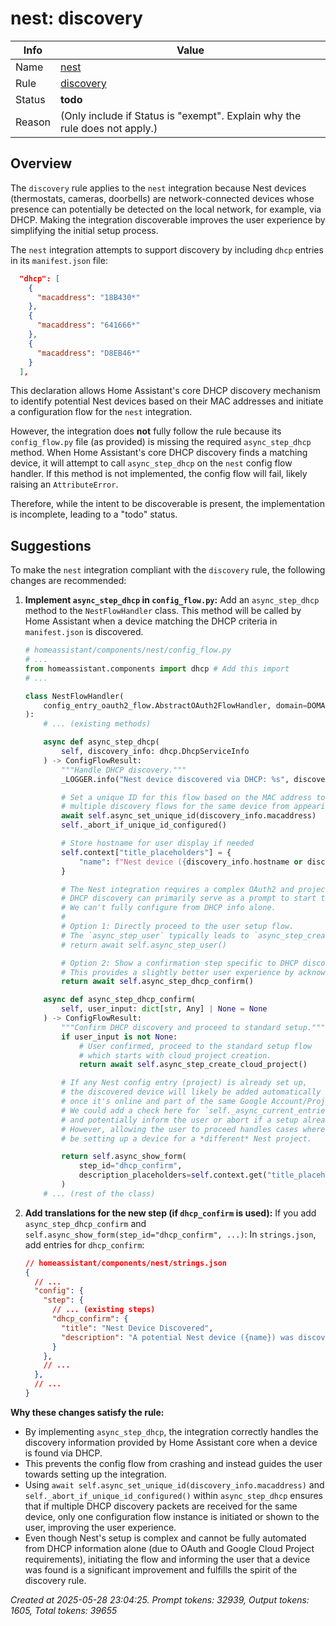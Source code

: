 # nest: discovery

| Info   | Value                                                                    |
|--------|--------------------------------------------------------------------------|
| Name   | [nest](https://www.home-assistant.io/integrations/nest/) |
| Rule   | [discovery](https://developers.home-assistant.io/docs/core/integration-quality-scale/rules/discovery)                                                     |
| Status | **todo**                                       |
| Reason | (Only include if Status is "exempt". Explain why the rule does not apply.) |

## Overview

The `discovery` rule applies to the `nest` integration because Nest devices (thermostats, cameras, doorbells) are network-connected devices whose presence can potentially be detected on the local network, for example, via DHCP. Making the integration discoverable improves the user experience by simplifying the initial setup process.

The `nest` integration attempts to support discovery by including `dhcp` entries in its `manifest.json` file:
```json
  "dhcp": [
    {
      "macaddress": "18B430*"
    },
    {
      "macaddress": "641666*"
    },
    {
      "macaddress": "D8EB46*"
    }
  ],
```
This declaration allows Home Assistant's core DHCP discovery mechanism to identify potential Nest devices based on their MAC addresses and initiate a configuration flow for the `nest` integration.

However, the integration does **not** fully follow the rule because its `config_flow.py` file (as provided) is missing the required `async_step_dhcp` method. When Home Assistant's core DHCP discovery finds a matching device, it will attempt to call `async_step_dhcp` on the `nest` config flow handler. If this method is not implemented, the config flow will fail, likely raising an `AttributeError`.

Therefore, while the intent to be discoverable is present, the implementation is incomplete, leading to a "todo" status.

## Suggestions

To make the `nest` integration compliant with the `discovery` rule, the following changes are recommended:

1.  **Implement `async_step_dhcp` in `config_flow.py`:**
    Add an `async_step_dhcp` method to the `NestFlowHandler` class. This method will be called by Home Assistant when a device matching the DHCP criteria in `manifest.json` is discovered.

    ```python
    # homeassistant/components/nest/config_flow.py
    # ...
    from homeassistant.components import dhcp # Add this import
    # ...

    class NestFlowHandler(
        config_entry_oauth2_flow.AbstractOAuth2FlowHandler, domain=DOMAIN
    ):
        # ... (existing methods)

        async def async_step_dhcp(
            self, discovery_info: dhcp.DhcpServiceInfo
        ) -> ConfigFlowResult:
            """Handle DHCP discovery."""
            _LOGGER.info("Nest device discovered via DHCP: %s", discovery_info)

            # Set a unique ID for this flow based on the MAC address to prevent
            # multiple discovery flows for the same device from appearing simultaneously.
            await self.async_set_unique_id(discovery_info.macaddress)
            self._abort_if_unique_id_configured()

            # Store hostname for user display if needed
            self.context["title_placeholders"] = {
                "name": f"Nest device ({discovery_info.hostname or discovery_info.ipaddress})"
            }

            # The Nest integration requires a complex OAuth2 and project setup.
            # DHCP discovery can primarily serve as a prompt to start this manual setup.
            # We can't fully configure from DHCP info alone.
            #
            # Option 1: Directly proceed to the user setup flow.
            # The `async_step_user` typically leads to `async_step_create_cloud_project`.
            # return await self.async_step_user()

            # Option 2: Show a confirmation step specific to DHCP discovery.
            # This provides a slightly better user experience by acknowledging the discovery.
            return await self.async_step_dhcp_confirm()

        async def async_step_dhcp_confirm(
            self, user_input: dict[str, Any] | None = None
        ) -> ConfigFlowResult:
            """Confirm DHCP discovery and proceed to standard setup."""
            if user_input is not None:
                # User confirmed, proceed to the standard setup flow
                # which starts with cloud project creation.
                return await self.async_step_create_cloud_project()

            # If any Nest config entry (project) is already set up,
            # the discovered device will likely be added automatically by that existing setup
            # once it's online and part of the same Google Account/Project.
            # We could add a check here for `self._async_current_entries()`
            # and potentially inform the user or abort if a setup already exists.
            # However, allowing the user to proceed handles cases where they might
            # be setting up a device for a *different* Nest project.

            return self.async_show_form(
                step_id="dhcp_confirm",
                description_placeholders=self.context.get("title_placeholders", {}),
            )
        # ... (rest of the class)
    ```

2.  **Add translations for the new step (if `dhcp_confirm` is used):**
    If you add `async_step_dhcp_confirm` and `self.async_show_form(step_id="dhcp_confirm", ...)`:
    In `strings.json`, add entries for `dhcp_confirm`:
    ```json
    // homeassistant/components/nest/strings.json
    {
      // ...
      "config": {
        "step": {
          // ... (existing steps)
          "dhcp_confirm": {
            "title": "Nest Device Discovered",
            "description": "A potential Nest device ({name}) was discovered on your network. Would you like to set it up now? This will take you through the standard Nest configuration process."
          }
        },
        // ...
      },
      // ...
    }
    ```

**Why these changes satisfy the rule:**

*   By implementing `async_step_dhcp`, the integration correctly handles the discovery information provided by Home Assistant core when a device is found via DHCP.
*   This prevents the config flow from crashing and instead guides the user towards setting up the integration.
*   Using `await self.async_set_unique_id(discovery_info.macaddress)` and `self._abort_if_unique_id_configured()` within `async_step_dhcp` ensures that if multiple DHCP discovery packets are received for the same device, only one configuration flow instance is initiated or shown to the user, improving the user experience.
*   Even though Nest's setup is complex and cannot be fully automated from DHCP information alone (due to OAuth and Google Cloud Project requirements), initiating the flow and informing the user that a device was found is a significant improvement and fulfills the spirit of the discovery rule.

_Created at 2025-05-28 23:04:25. Prompt tokens: 32939, Output tokens: 1605, Total tokens: 39655_
